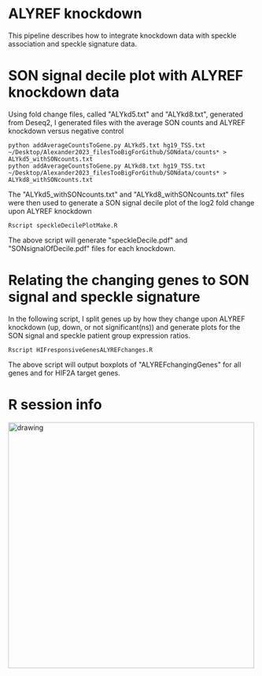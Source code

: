 # ALYREF knockdown
This pipeline describes how to integrate knockdown data with speckle association and speckle signature data.

# SON signal decile plot with ALYREF knockdown data
Using fold change files, called "ALYkd5.txt" and "ALYkd8.txt", generated from Deseq2, I generated files with the average SON counts and ALYREF knockdown versus negative control 

```
python addAverageCountsToGene.py ALYkd5.txt hg19_TSS.txt ~/Desktop/Alexander2023_filesTooBigForGithub/SONdata/counts* > ALYkd5_withSONcounts.txt
python addAverageCountsToGene.py ALYkd8.txt hg19_TSS.txt ~/Desktop/Alexander2023_filesTooBigForGithub/SONdata/counts* > ALYkd8_withSONcounts.txt
```

The "ALYkd5_withSONcounts.txt" and "ALYkd8_withSONcounts.txt" files were then used to generate a SON signal decile plot of the log2 fold change upon ALYREF knockdown

```Rscript speckleDecilePlotMake.R```

The above script will generate "speckleDecile.pdf" and "SONsignalOfDecile.pdf" files for each knockdown.

# Relating the changing genes to SON signal and speckle signature
In the following script, I split genes up by how they change upon ALYREF knockdown (up, down, or not significant(ns)) and generate plots for the SON signal and speckle patient group expression ratios. 

```Rscript HIFresponsiveGenesALYREFchanges.R```

The above script will output boxplots of "ALYREFchangingGenes" for all genes and for HIF2A target genes.

# R session info
<img src="https://github.com/katealexander/dataIntegration-Alexander2023/blob/main/images/RsessionInfo_ALYREFknockdown.png" alt="drawing" width="500"/>
